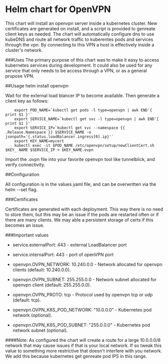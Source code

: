# Helm chart for OpenVPN
This chart will install an openvpn server inside a kubernetes cluster.  New certificates are generated on install, and a script is provided to genreate client keys as needed.  The chart will automatically configure dns to use kubeDNS and route all network traffic to kuberentes pods and services through the vpn.  By connecting to this VPN a host is effectively inside a cluster's network.

###Uses
The primary purpose of this chart was to make it easy to access kubernetes services during development.  It could also be used for any service that only needs to be access through a VPN, or as a general prupose VPN.

##Usage
helm install openvpn

Wait for the external load blancer IP to become available.  Then generate a client key as follows:

		export POD_NAME=`kubectl get pods -l type=openvpn | awk END'{ print $1 }'`
		export SERVICE_NAME=`kubectl get svc -l type=openvpn | awk END'{ print $1 }'`
		export SERVICE_IP=`kubectl get svc --namespace {{ .Release.Namespace }} $SERVICE_NAME -o jsonpath='{.status.loadBalancer.ingress[0].ip}'`
		export KEY_NAME=mycert
		kubectl exec -it $POD_NAME /etc/openvpn/setup/newClientCert.sh $KEY_ NAME $SERVICE_IP > $KEY_NAME.ovpn

Import the .ovpn file into your favorite openvpn tool like tunnelblick, and verify connectivity.

##Configuration

All configuration is in the values.yaml file, and can be overwritten via the helm --set flag.

###Certificates

Certificates are generated with each deployment.  This way there is no need to store them, but this may be an issue if the pods are restarted often or if there are many clients.  We may able a persistent storage of certs if this becomes an issue.

###Important values
* service.externalPort: 443 - external LoadBalancer port
* service.internalPort: 443 - port of openVPN port
 
* openvpn.OVPN_NETWORK: 10.240.0.0 - Network allocated for openvpn clients (default: 10.240.0.0).
* openvpn.OVPN_SUBNET:  255.255.0.0 - Network subnet allocated for openvpn client (default: 255.255.0.0).
* openvpn.OVPN_PROTO: tcp - Protocol used by openvpn tcp or udp (default: tcp).
* openvpn.OVPN_K8S_POD_NETWORK: "10.0.0.0" - Kubernetes pod network (optional).
* openvpn.OVPN_K8S_POD_SUBNET: "255.0.0.0" - Kubernetes pod network subnet (optional).

####Note: As configured the chart will create a route for a large 10.0.0.0/8 network that may cause issues if that is your local network.  If so tweak this value to something more restrictive that doesn't interfere with you network.  We add this because kubernetes get genreate pod IPS in this range.
